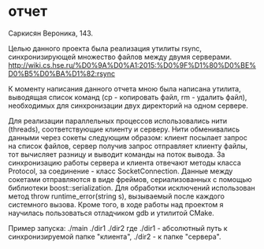 # отчет
Саркисян Вероника, 143.

Целью данного проекта была реализация утилиты rsync, синхронизирующей множество файлов между двумя серверами.
http://wiki.cs.hse.ru/%D0%9A%D0%A1:2015:%D0%9F%D1%80%D0%BE%D0%B5%D0%BA%D1%82:rsync

К моменту написания данного отчета мною была написана утилита, выводящая список команд (cp - копировать файл, rm - удалить файл), необходимых для синхронизации двух директорий на одном сервере.

Для реализации параллельных процессов использовались нити (threads), соответствующие клиенту и серверу. Нити обменивались данными через сокеты следующим образом: клиент посылает запрос на список файлов, сервер получив запрос отправляет клиенту файлы, тот вычисляет разницу и выводит команды на поток вывода. За синхронизацию работы сервера и клиента отвечают методы класса Protocol, за соединение - класс SocketConnection. Данные между сокетами отправляются в виде фреймов, сериализованных с помощью библиотеки boost::serialization. 
Для обработки исключений использован метод throw runtime_error(string s), вызываемый после каждого системного вызова. Кроме того, в ходе работы над проектом я научилась пользоваться отладчиком gdb и утилитой CMake.

Пример запуска: ./main ./dir1 ./dir2
где ./dir1 - абсолютный путь к синхронизируемой папке "клиента", ./dir2 - к папке "сервера".

